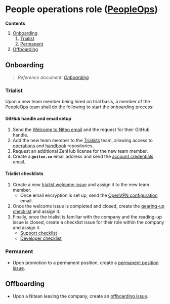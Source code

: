 # People operations role ([PeopleOps])

**Contents**
  1. [Onboarding](#onboarding)
      1. [Trialist](#trialist)
      1. [Permanent](#permanent)
  3. [Offboarding](#offboarding)

## Onboarding

> *Reference document: [Onboarding](onboarding.md)*


### Trialist

Upon a new team member being hired on trial basis, a member of the [PeopleOps] team shall do the following to start the onboarding process:

#### GitHub handle and email setup

1. Send the <a href="mailto:?
subject=Welcome to Niteo
&body=
Hey, welcome to Niteo!%0D%0A
%0D%0A
We keep everything related to work on GitHub so I will be short:%0D%0A
%0D%0A
• Firstly, please read https://github.com/niteoweb/handbook/blob/master/onboarding.md%0D%0A
• And reply with your GitHub handle.%0D%0A
%0D%0A
Regards%0D%0A%0D%0A
">Welcome to Niteo email</a> and the request for their GitHub handle.
1. Add the new team member to the [Trialists] team, allowing access to [operations](https://github.com/niteoweb/operations) and [handbook](https://github.com/niteoweb/handbook) repositories.
1. Request an additional ZenHub license for the new team member.
1. Create a **`@niteo.co`** email address and send the <a href="mailto:?
subject=Niteo Email Account and Onboarding Checklist
&cc=@niteo.co
&body=
Hey!%0D%0A
%0D%0A
Here's your Niteo email. You'll be using it for communication with us and for subscribing to websites.%0D%0A
%0D%0A
w: https://apps.rackspace.com/%0D%0A
u: [email]%0D%0A
p: [pass]%0D%0A
%0D%0A
Please change your password immediately after you log in. You can do that in the
 top right Settings menu.%0D%0A
%0D%0A
I've also created your onboarding checklist so you can continue with the onboarding process:%0D%0A
%0D%0A
• [LINK_ONBOARDING_CHECKLIST]%0D%0A
%0D%0A
Regards%0D%0A%0D%0A
"> account credentials </a> email.


#### Trialist checklists

1. Create a new [trialist welcome issue] and assign it to the new team member.
    * Once email encryption is set up, send the <a href="mailto:@niteo.co?
subject=Niteo OpenVPN
&body=
Hey!%0D%0A
%0D%0A
To securely connect to our internal intranet, Intra, you will first need to setup and connect to our VPN. %0D%0A
%0D%0A
I have attached your OpenVPN configuration files.%0D%0A
%0D%0A
Once configured, connect to our VPN and you should have access to our Intra pages, such as http://docs.niteo.co/.%0D%0A
%0D%0A
Regards%0D%0A%0D%0A
">OpenVPN configuration</a> email.
1. Once the welcome issue is completed and closed, create the [gearing-up checklist] and assign it.
1. Finally, once the trialist is familiar with the company and the reading-up issue is closed, create a checklist issue for their role within the company and assign it.
    * [Support checklist]
    * [Developer checklist]


### Permanent

* Upon promotion to a permanent position, create a [permanent position issue].


## Offboarding

* Upon a Nitean leaving the company, create an [offboarding issue].


[Trialist welcome issue]:
https://github.com/niteoweb/operations/issues/new?template=onboarding-trialist_0-welcome.md&title=Onboarding%20trialist%20welcome:%20[FirstName%20LastName]&label=people
[gearing-up checklist]:
https://github.com/niteoweb/operations/issues/new?template=onboarding-trialist_1-gearing-up.md&title=Onboarding%20company%20reading-up:%20[FirstName%20LastName]&label=people
[Developer checklist]:
https://github.com/niteoweb/operations/issues/new?template=onboarding-trialist_role-developer.md&title=Onboarding%20for%20developer:%20[FirstName%20LastName]&label=people
[Support checklist]:
https://github.com/niteoweb/operations/issues/new?template=onboarding-trialist_role-support.md&title=Onboarding%20for%20support:%20[FirstName%20LastName]&label=people
[Permanent position issue]:
https://github.com/niteoweb/operations/issues/new?template=onboarding-permanent-position.md&title=Onboarding%20for%20permanent%20position:%20[FirstName%20LastName]&label=people
[Offboarding issue]:
https://github.com/niteoweb/operations/issues/new?template=offboarding.md&title=Offboarding:%20[FirstName%20LastName]&label=people
[PeopleOps]: https://github.com/orgs/niteoweb/teams/peopleops
[Trialists]: https://github.com/orgs/niteoweb/teams/trialists
